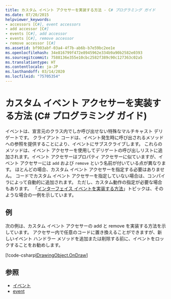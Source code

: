 ```yaml
---
title: カスタム イベント アクセサーを実装する方法 - C# プログラミング ガイド
ms.date: 07/20/2015
helpviewer_keywords:
- accessors [C#], event accessors
- add accessor [C#]
- events [C#], add accessor
- events [C#], remove accessor
- remove accessor [C#]
ms.assetid: bf903abf-03a4-4f7b-ab6b-b7e59bc2ee1e
ms.openlocfilehash: 34e816799f472e8945962e334b9a90b2582e0393
ms.sourcegitcommit: 7588136e355e10cbc2582f389c90c127363c02a5
ms.translationtype: HT
ms.contentlocale: ja-JP
ms.lasthandoff: 03/14/2020
ms.locfileid: "75705354"
---
```

# <a name="how-to-implement-custom-event-accessors-c-programming-guide"></a>カスタム イベント アクセサーを実装する方法 (C# プログラミング ガイド)
イベントは、宣言元のクラス内でしか呼び出せない特殊なマルチキャスト デリゲートです。 クライアント コードは、イベント発生時に呼び出されるメソッドへの参照を提供することにより、イベントにサブスクライブします。 これらのメソッドは、イベント アクセサーを使用してデリゲートの呼び出しリストに追加されます。イベント アクセサーはプロパティ アクセサーに似ていますが、イベント アクセサーには `add` および `remove` という名前が付いている点が異なります。 ほとんどの場合、カスタム イベント アクセサーを指定する必要はありません。 コードでカスタム イベント アクセサーを指定していない場合は、コンパイラによって自動的に追加されます。 ただし、カスタム動作の指定が必要な場合もあります。 「[インターフェイス イベントを実装する方法](./how-to-implement-interface-events.md)」トピックは、そのような場合の一例を示しています。
  
## <a name="example"></a>例  
 次の例は、カスタム イベント アクセサーの add と remove を実装する方法を示しています。 アクセサー内で任意のコードに置き換えることができますが、新しいイベント ハンドラー メソッドを追加または削除する前に、イベントをロックすることをお勧めします。  
  
[!code-csharp[IDrawingObject.OnDraw](~/samples/snippets/csharp/VS_Snippets_VBCSharp/csProgGuideEvents/CS/Events.cs#IDrawingObjectOnDraw)]  
  
## <a name="see-also"></a>参照

- [イベント](./index.md)
- [event](../../language-reference/keywords/event.md)

